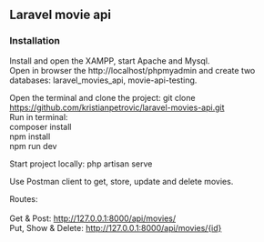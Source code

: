 ## Laravel movie api

### Installation

Install and open the XAMPP, start Apache and Mysql.<br>
Open in browser the http://localhost/phpmyadmin and create two databases: laravel_movies_api, movie-api-testing.

Open the terminal and clone the project: git clone https://github.com/kristianpetrovic/laravel-movies-api.git<br>
Run in terminal:<br>
composer install<br>
npm install<br>
npm run dev<br>

Start project locally: php artisan serve

Use Postman client to get, store, update and delete movies.

Routes:<br><br>
Get & Post: http://127.0.0.1:8000/api/movies/<br>
Put, Show & Delete: http://127.0.0.1:8000/api/movies/{id}<br>
